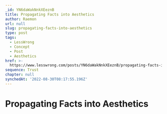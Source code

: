 ```yaml
---
_id: YN6daWakNnkXEeznB
title: Propagating Facts into Aesthetics
author: Raemon
url: null
slug: propagating-facts-into-aesthetics
type: post
tags:
  - LessWrong
  - Concept
  - Post
  - Aesthetics
href: >-
  https://www.lesswrong.com/posts/YN6daWakNnkXEeznB/propagating-facts-into-aesthetics
sequence: Trust
chapter: null
synchedAt: '2022-08-30T08:17:55.196Z'
---
```


# Propagating Facts into Aesthetics
